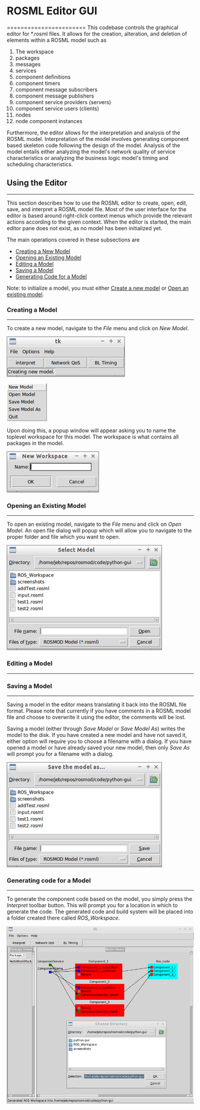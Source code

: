 # ROSML Editor GUI
=======================
This codebase controls the graphical editor for *.rosml files.  It allows for the creation, alteration, and deletion of elements within a ROSML model such as 

  1. The workspace
  2. packages
  3. messages
  4. services
  5. component definitions
  6. component timers
  7. component message subscribers
  8. component message publishers
  9. component service providers (servers)
  10. component service users (clients)
  11. nodes
  12. node component instances

Furthermore, the editor allows for the interpretation and analysis of the ROSML model.  Interpretation of the model involves generating component based skeleton code following the design of the model.  Analysis of the model entails either analyzing the model's network quality of service characteristics or analyzing the business logic model's timing and scheduling characteristics.  

## Using the Editor
-------------------
This section describes how to use the ROSML editor to create, open, edit, save, and interpret a ROSML model file.  Most of the user interface for the editor is based around right-click context menus which provide the relevant actions according to the given context.  When the editor is started, the main editor pane does not exist, as no model has been initialized yet.  

The main operations covered in these subsections are

  * [Creating a New Model](#creating-a-model)
  * [Opening an Existing Model](#open-an-existing-model)
  * [Editing a Model](#editing-a-model)
  * [Saving a Model](#saving-a-model)
  * [Generating Code for a Model](#generating-code-for-a-model)

Note: to initialize a model, you must either [Create a new model](#creating-a-model) or [Open an existing model](#open-an-existing-model).

### Creating a Model
--------------------
To create a new model, navigate to the _File_ menu and click on _New Model_.  

![Alt text](./screenshots/initialWindow.png "Initial Window")

![Alt text](./screenshots/fileDialog.png "File Dialog")

Upon doing this, a popup window will appear asking you to name the toplevel workspace for this model.  The workspace is what contains all packages in the model.  

![Alt text](./screenshots/workspace.png "Workspace Popup")

### Opening an Existing Model
-----------------------------
To open an existing model, navigate to the _File_ menu and click on _Open Model_. An open file dialog will popup which will allow you to navigate to the proper folder and file which you want to open.  

![Alt text](./screenshots/openFile.png "Open File Dialog")

### Editing a Model
-------------------

### Saving a Model
------------------
Saving a model in the editor means translating it back into the ROSML file format.  Please note that currently if you have comments in a ROSML model file and choose to overwrite it using the editor, the comments will be lost.  

Saving a model (either through _Save Model_ or _Save Model As_) writes the model to the disk.  If you have created a new model and have not saved it, either option will require you to choose a filename with a dialog.  If you have opened a model or have already saved your new model, then only _Save As_ will prompt you for a filename with a dialog.  

![Alt text](./screenshots/saveFile.png "Save File Dialog")

### Generating code for a Model
-------------------------------
To generate the component code based on the model, you simply press the _Interpret_ toolbar button.  This will prompt you for a location in which to generate the code.  The generated code and build system will be placed into a folder created there called _ROS\_Workspace_.  

![Alt text](./screenshots/generateModel.png "Interpret Model Dialog")
